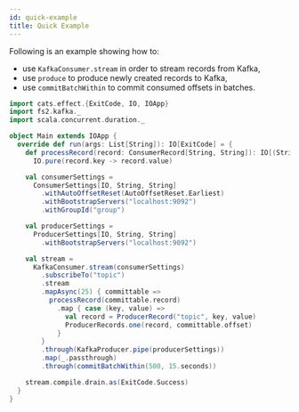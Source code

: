 ```yaml
---
id: quick-example 
title: Quick Example
---
```


Following is an example showing how to:

- use `KafkaConsumer.stream` in order to stream records from Kafka,
- use `produce` to produce newly created records to Kafka,
- use `commitBatchWithin` to commit consumed offsets in batches.

```scala mdoc
import cats.effect.{ExitCode, IO, IOApp}
import fs2.kafka._
import scala.concurrent.duration._

object Main extends IOApp {
  override def run(args: List[String]): IO[ExitCode] = {
    def processRecord(record: ConsumerRecord[String, String]): IO[(String, String)] =
      IO.pure(record.key -> record.value)

    val consumerSettings =
      ConsumerSettings[IO, String, String]
        .withAutoOffsetReset(AutoOffsetReset.Earliest)
        .withBootstrapServers("localhost:9092")
        .withGroupId("group")

    val producerSettings =
      ProducerSettings[IO, String, String]
        .withBootstrapServers("localhost:9092")

    val stream =
      KafkaConsumer.stream(consumerSettings)
        .subscribeTo("topic")
        .stream
        .mapAsync(25) { committable =>
          processRecord(committable.record)
            .map { case (key, value) =>
              val record = ProducerRecord("topic", key, value)
              ProducerRecords.one(record, committable.offset)
            }
        }
        .through(KafkaProducer.pipe(producerSettings))
        .map(_.passthrough)
        .through(commitBatchWithin(500, 15.seconds))

    stream.compile.drain.as(ExitCode.Success)
  }
}
```
